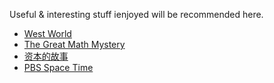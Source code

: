 Useful & interesting stuff ienjoyed will be recommended here. 

- [West World](https://ddrk.me/westworld/2/) 
-  [The Great Math Mystery](https://www.bilibili.com/video/BV1vs411d73j)
- [资本的故事](https://www.bilibili.com/video/BV1mW411J7ED)
- [PBS Space Time](https://www.bilibili.com/video/BV1nt41167AB)